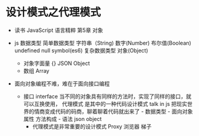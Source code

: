 # 设计模式之代理模式

- 读书 JavaScript 语言精粹
  第5章 对象

- js 数据类型
  简单数据类型
  字符串（String) 数字(Number) 布尔值(Boolean) undefined null symbol(es6)
  复杂数据类型 对象(Object)
  - 对象字面量 {} JSON Object
  - 数组 Array 
- 面向对象编程不难，难在于面向接口编程
  - 接口 interface
        当不同的对象具有同样的方法时，实现了同样的接口，就可以互换使用，
        代理模式 是其中的一种代码设计模式
        talk in js 把现实世界的情商变成代码的码商，聊着聊着代码就出来了
        - 数据类型
        - 面向对象 属性 方法构成
        - 语法 json object
    - 代理模式是非常重要的设计模式 Proxy
      浏览器
      梯子



